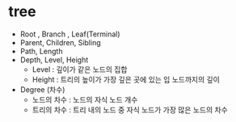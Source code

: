 # tree
- Root , Branch , Leaf(Terminal)
- Parent, Children, Sibling
- Path, Length
- Depth, Level, Height
	- Level : 깊이가 같은 노드의 집합
	- Height : 트리의 높이가 가장 깊은 곳에 있는 입 노드까지의 깊이
- Degree (차수)
	- 노드의 차수 : 노드의 자식 노드 개수
	- 트리의 차수 : 트리 내의 노드 중 자식 노드가 가장 많은 노드의 차수
